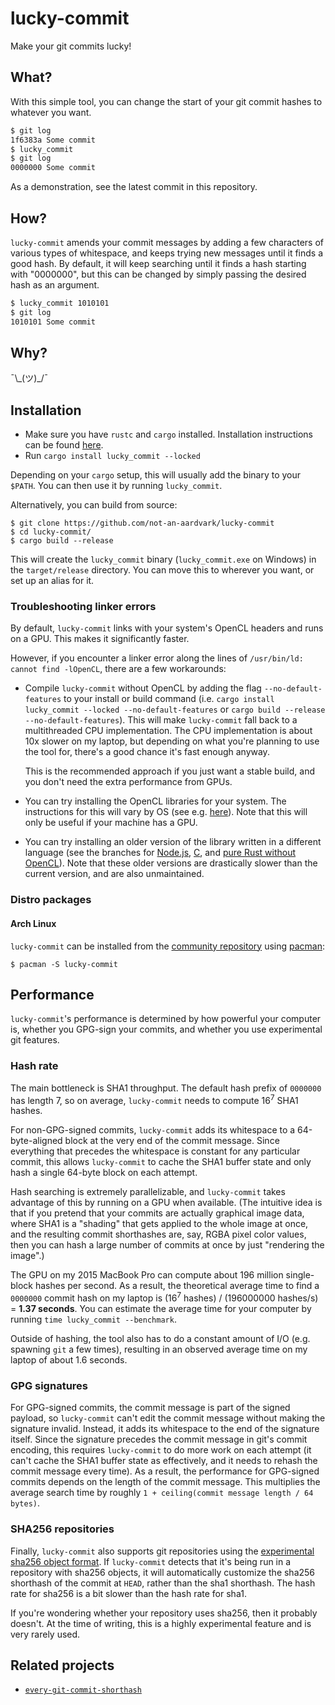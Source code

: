 # lucky-commit

Make your git commits lucky!

## What?

With this simple tool, you can change the start of your git commit hashes to whatever you want.

```bash
$ git log
1f6383a Some commit
$ lucky_commit
$ git log
0000000 Some commit
```

As a demonstration, see the latest commit in this repository.

## How?

`lucky-commit` amends your commit messages by adding a few characters of various types of whitespace, and keeps trying new messages until it finds a good hash. By default, it will keep searching until it finds a hash starting with "0000000", but this can be changed by simply passing the desired hash as an argument.

```bash
$ lucky_commit 1010101
$ git log
1010101 Some commit
```

## Why?

¯\\\_(ツ)\_/¯

## Installation

* Make sure you have `rustc` and `cargo` installed. Installation instructions can be found [here](https://doc.rust-lang.org/book/ch01-01-installation.html).
* Run `cargo install lucky_commit --locked`

Depending on your `cargo` setup, this will usually add the binary to your `$PATH`. You can then use it by running `lucky_commit`.

Alternatively, you can build from source:

```
$ git clone https://github.com/not-an-aardvark/lucky-commit
$ cd lucky-commit/
$ cargo build --release
```

This will create the `lucky_commit` binary (`lucky_commit.exe` on Windows) in the `target/release` directory. You can move this to wherever you want, or set up an alias for it.

### Troubleshooting linker errors

By default, `lucky-commit` links with your system's OpenCL headers and runs on a GPU. This makes it significantly faster.

However, if you encounter a linker error along the lines of `/usr/bin/ld: cannot find -lOpenCL`, there are a few workarounds:

* Compile `lucky-commit` without OpenCL by adding the flag `--no-default-features` to your install or build command (i.e. `cargo install lucky_commit --locked --no-default-features` or `cargo build --release --no-default-features`). This will make `lucky-commit` fall back to a multithreaded CPU implementation. The CPU implementation is about 10x slower on my laptop, but depending on what you're planning to use the tool for, there's a good chance it's fast enough anyway.

    This is the recommended approach if you just want a stable build, and you don't need the extra performance from GPUs.
* You can try installing the OpenCL libraries for your system. The instructions for this will vary by OS (see e.g. [here](https://software.intel.com/content/www/us/en/develop/articles/opencl-drivers.html)). Note that this will only be useful if your machine has a GPU.
* You can try installing an older version of the library written in a different language (see the branches for [Node.js](https://github.com/not-an-aardvark/lucky-commit/tree/nodejs), [C](https://github.com/not-an-aardvark/lucky-commit/tree/C), and [pure Rust without OpenCL](https://github.com/not-an-aardvark/lucky-commit/tree/pure-rust-without-opencl)). Note that these older versions are drastically slower than the current version, and are also unmaintained.

### Distro packages

#### Arch Linux

`lucky-commit` can be installed from the [community repository](https://archlinux.org/packages/community/x86_64/lucky-commit/) using [pacman](https://wiki.archlinux.org/title/Pacman):

```
$ pacman -S lucky-commit
```

## Performance

`lucky-commit`'s performance is determined by how powerful your computer is, whether you GPG-sign your commits, and whether you use experimental git features.

### Hash rate

The main bottleneck is SHA1 throughput. The default hash prefix of `0000000` has length 7, so on average, `lucky-commit` needs to compute 16<sup>7</sup> SHA1 hashes.

For non-GPG-signed commits, `lucky-commit` adds its whitespace to a 64-byte-aligned block at the very end of the commit message. Since everything that precedes the whitespace is constant for any particular commit, this allows `lucky-commit` to cache the SHA1 buffer state and only hash a single 64-byte block on each attempt.

Hash searching is extremely parallelizable, and `lucky-commit` takes advantage of this by running on a GPU when available. (The intuitive idea is that if you pretend that your commits are actually graphical image data, where SHA1 is a "shading" that gets applied to the whole image at once, and the resulting commit shorthashes are, say, RGBA pixel color values, then you can hash a large number of commits at once by just "rendering the image".)

The GPU on my 2015 MacBook Pro can compute about 196 million single-block hashes per second. As a result, the theoretical average time to find a `0000000` commit hash on my laptop is (16<sup>7</sup> hashes) / (196000000 hashes/s) = **1.37 seconds**. You can estimate the average time for your computer by running `time lucky_commit --benchmark`.

Outside of hashing, the tool also has to do a constant amount of I/O (e.g. spawning `git` a few times), resulting in an observed average time on my laptop of about 1.6 seconds.

### GPG signatures

For GPG-signed commits, the commit message is part of the signed payload, so `lucky-commit` can't edit the commit message without making the signature invalid. Instead, it adds its whitespace to the end of the signature itself. Since the signature precedes the commit message in git's commit encoding, this requires `lucky-commit` to do more work on each attempt (it can't cache the SHA1 buffer state as effectively, and it needs to rehash the commit message every time). As a result, the performance for GPG-signed commits depends on the length of the commit message. This multiplies the average search time by roughly `1 + ceiling(commit message length / 64 bytes)`.

### SHA256 repositories

Finally, `lucky-commit` also supports git repositories using the [experimental sha256 object format](https://git-scm.com/docs/hash-function-transition/). If `lucky-commit` detects that it's being run in a repository with sha256 objects, it will automatically customize the sha256 shorthash of the commit at `HEAD`, rather than the sha1 shorthash. The hash rate for sha256 is a bit slower than the hash rate for sha1.

If you're wondering whether your repository uses sha256, then it probably doesn't. At the time of writing, this is a highly experimental feature and is very rarely used.

## Related projects

* [`every-git-commit-shorthash`](https://github.com/not-an-aardvark/every-git-commit-shorthash)

